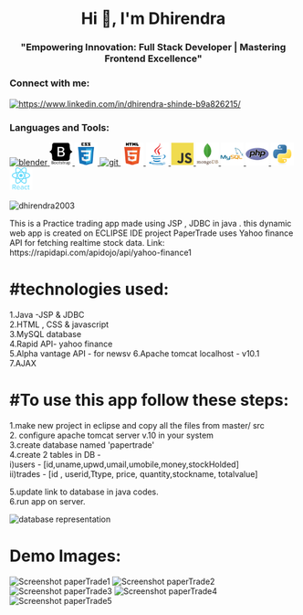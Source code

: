 <h1 align="center">Hi 👋, I'm Dhirendra</h1>
<h3 align="center">"Empowering Innovation: Full Stack Developer | Mastering Frontend Excellence"</h3>

<h3 align="left">Connect with me:</h3>
<p align="left">
<a href="https://linkedin.com/in/https://www.linkedin.com/in/dhirendra-shinde-b9a826215/" target="blank"><img align="center" src="https://raw.githubusercontent.com/rahuldkjain/github-profile-readme-generator/master/src/images/icons/Social/linked-in-alt.svg" alt="https://www.linkedin.com/in/dhirendra-shinde-b9a826215/" height="30" width="40" /></a>
</p>

<h3 align="left">Languages and Tools:</h3>
<p align="left"> <a href="https://www.blender.org/" target="_blank" rel="noreferrer"> <img src="https://download.blender.org/branding/community/blender_community_badge_white.svg" alt="blender" width="40" height="40"/> </a> <a href="https://getbootstrap.com" target="_blank" rel="noreferrer"> <img src="https://raw.githubusercontent.com/devicons/devicon/master/icons/bootstrap/bootstrap-plain-wordmark.svg" alt="bootstrap" width="40" height="40"/> </a> <a href="https://www.w3schools.com/css/" target="_blank" rel="noreferrer"> <img src="https://raw.githubusercontent.com/devicons/devicon/master/icons/css3/css3-original-wordmark.svg" alt="css3" width="40" height="40"/> </a> <a href="https://git-scm.com/" target="_blank" rel="noreferrer"> <img src="https://www.vectorlogo.zone/logos/git-scm/git-scm-icon.svg" alt="git" width="40" height="40"/> </a> <a href="https://www.w3.org/html/" target="_blank" rel="noreferrer"> <img src="https://raw.githubusercontent.com/devicons/devicon/master/icons/html5/html5-original-wordmark.svg" alt="html5" width="40" height="40"/> </a> <a href="https://www.java.com" target="_blank" rel="noreferrer"> <img src="https://raw.githubusercontent.com/devicons/devicon/master/icons/java/java-original.svg" alt="java" width="40" height="40"/> </a> <a href="https://developer.mozilla.org/en-US/docs/Web/JavaScript" target="_blank" rel="noreferrer"> <img src="https://raw.githubusercontent.com/devicons/devicon/master/icons/javascript/javascript-original.svg" alt="javascript" width="40" height="40"/> </a> <a href="https://www.mongodb.com/" target="_blank" rel="noreferrer"> <img src="https://raw.githubusercontent.com/devicons/devicon/master/icons/mongodb/mongodb-original-wordmark.svg" alt="mongodb" width="40" height="40"/> </a> <a href="https://www.mysql.com/" target="_blank" rel="noreferrer"> <img src="https://raw.githubusercontent.com/devicons/devicon/master/icons/mysql/mysql-original-wordmark.svg" alt="mysql" width="40" height="40"/> </a> <a href="https://www.php.net" target="_blank" rel="noreferrer"> <img src="https://raw.githubusercontent.com/devicons/devicon/master/icons/php/php-original.svg" alt="php" width="40" height="40"/> </a> <a href="https://www.python.org" target="_blank" rel="noreferrer"> <img src="https://raw.githubusercontent.com/devicons/devicon/master/icons/python/python-original.svg" alt="python" width="40" height="40"/> </a> <a href="https://reactjs.org/" target="_blank" rel="noreferrer"> <img src="https://raw.githubusercontent.com/devicons/devicon/master/icons/react/react-original-wordmark.svg" alt="react" width="40" height="40"/> </a> </p>

<p><img align="center" src="https://github-readme-stats.vercel.app/api/top-langs?username=dhirendra2003&show_icons=true&locale=en&layout=compact" alt="dhirendra2003" /></p>
This is a Practice trading app made using JSP , JDBC in java . this dynamic web app is created on ECLIPSE IDE 
project PaperTrade uses Yahoo finance API for fetching realtime stock data. Link:  https://rapidapi.com/apidojo/api/yahoo-finance1

<h1>#technologies used:</h1>
1.Java -JSP & JDBC <br>
2.HTML , CSS & javascript<br> 
3.MySQL database <br>
4.Rapid API- yahoo finance<br>
5.Alpha vantage API - for newsv
6.Apache tomcat localhost - v10.1<br>
7.AJAX<br>

<h1>#To use this app follow these steps:</h1>
1.make new project in eclipse and copy all the files from master/ src <br>
2. configure apache tomcat server v.10 in your system <br>
3.create database named 'papertrade'<br>
4.create 2 tables in DB - <br>i)users - [id,uname,upwd,umail,umobile,money,stockHolded]
                          <br>ii)trades - [id , userid,Ttype, price, quantity,stockname, totalvalue]
                          <br>
                          
5.update link to database in java codes.<br>
6.run app on server.

![database representation](https://github.com/Dhirendra2003/paperTrade/assets/112932001/9f12498e-7cf7-4385-b078-80bf96a7a1ef)
<br>

<h1>
Demo Images:</h1>

![Screenshot paperTrade1](https://github.com/Dhirendra2003/paperTrade/assets/112932001/879009e7-7753-42a4-a68d-229c14b2a263)
![Screenshot paperTrade2](https://github.com/Dhirendra2003/paperTrade/assets/112932001/9e8ff909-e3ad-40d8-83d5-2f1330db00e7)
![Screenshot paperTrade3](https://github.com/Dhirendra2003/paperTrade/assets/112932001/3e216894-e167-4aa4-9a8d-903bd4fbe79b)
![Screenshot paperTrade4](https://github.com/Dhirendra2003/paperTrade/assets/112932001/98959097-8b0c-4c50-b649-2a37923b1772)
![Screenshot paperTrade5](https://github.com/Dhirendra2003/paperTrade/assets/112932001/9f0aad73-43ad-4ea1-8307-ba64330f20e9)
